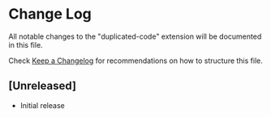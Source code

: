 # Change Log

All notable changes to the "duplicated-code" extension will be documented in this file.

Check [Keep a Changelog](http://keepachangelog.com/) for recommendations on how to structure this file.

## [Unreleased]

- Initial release